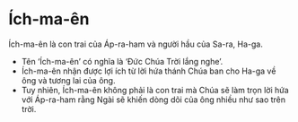 # Ích-ma-ên

Ích-ma-ên là con trai của Áp-ra-ham và người hầu của Sa-ra, Ha-ga. 
- Tên ‘Ích-ma-ên’ có nghĩa là ‘Đức Chúa Trời lắng nghe’. 
- Ích-ma-ên nhận được lợi ích từ lời hứa thánh Chúa ban cho Ha-ga về ông và tương lai của ông. 
- Tuy nhiên, Ích-ma-ên không phải là con trai mà Chúa sẽ làm trọn lời hứa với Áp-ra-ham rằng Ngài sẽ khiến dòng dõi của ông nhiều như sao trên trời.

